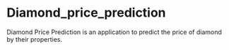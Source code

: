 # Diamond_price_prediction
Diamond Price Prediction is an application to predict the price of diamond by their properties.
